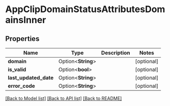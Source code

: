 # AppClipDomainStatusAttributesDomainsInner

## Properties

Name | Type | Description | Notes
------------ | ------------- | ------------- | -------------
**domain** | Option<**String**> |  | [optional]
**is_valid** | Option<**bool**> |  | [optional]
**last_updated_date** | Option<**String**> |  | [optional]
**error_code** | Option<**String**> |  | [optional]

[[Back to Model list]](../README.md#documentation-for-models) [[Back to API list]](../README.md#documentation-for-api-endpoints) [[Back to README]](../README.md)


